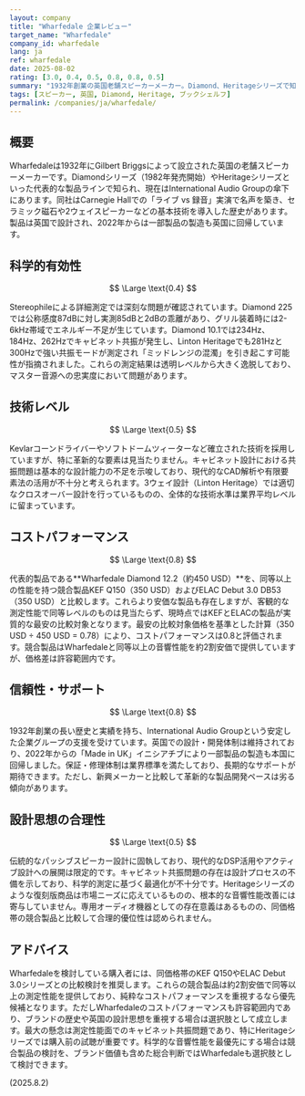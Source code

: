```yaml
---
layout: company
title: "Wharfedale 企業レビュー"
target_name: "Wharfedale"
company_id: wharfedale
lang: ja
ref: wharfedale
date: 2025-08-02
rating: [3.0, 0.4, 0.5, 0.8, 0.8, 0.5]
summary: "1932年創業の英国老舗スピーカーメーカー。Diamond、Heritageシリーズで知られるが、測定性能に課題を抱える。"
tags: [スピーカー, 英国, Diamond, Heritage, ブックシェルフ]
permalink: /companies/ja/wharfedale/
---
```


## 概要

Wharfedaleは1932年にGilbert Briggsによって設立された英国の老舗スピーカーメーカーです。Diamondシリーズ（1982年発売開始）やHeritageシリーズといった代表的な製品ラインで知られ、現在はInternational Audio Groupの傘下にあります。同社はCarnegie Hallでの「ライブ vs 録音」実演で名声を築き、セラミック磁石や2ウェイスピーカーなどの基本技術を導入した歴史があります。製品は英国で設計され、2022年からは一部製品の製造も英国に回帰しています。

## 科学的有効性

$$ \Large \text{0.4} $$

Stereophileによる詳細測定では深刻な問題が確認されています。Diamond 225では公称感度87dBに対し実測85dBと2dBの乖離があり、グリル装着時には2-6kHz帯域でエネルギー不足が生じています。Diamond 10.1では234Hz、184Hz、262Hzでキャビネット共振が発生し、Linton Heritageでも281Hzと300Hzで強い共振モードが測定され「ミッドレンジの混濁」を引き起こす可能性が指摘されました。これらの測定結果は透明レベルから大きく逸脱しており、マスター音源への忠実度において問題があります。

## 技術レベル

$$ \Large \text{0.5} $$

Kevlarコーンドライバーやソフトドームツィーターなど確立された技術を採用していますが、特に革新的な要素は見当たりません。キャビネット設計における共振問題は基本的な設計能力の不足を示唆しており、現代的なCAD解析や有限要素法の活用が不十分と考えられます。3ウェイ設計（Linton Heritage）では適切なクロスオーバー設計を行っているものの、全体的な技術水準は業界平均レベルに留まっています。

## コストパフォーマンス

$$ \Large \text{0.8} $$

代表的製品である**Wharfedale Diamond 12.2（約450 USD）**を、同等以上の性能を持つ競合製品KEF Q150（350 USD）およびELAC Debut 3.0 DB53（350 USD）と比較します。これらより安価な製品も存在しますが、客観的な測定性能で同等レベルのものは見当たらず、現時点ではKEFとELACの製品が実質的な最安の比較対象となります。最安の比較対象価格を基準とした計算（350 USD ÷ 450 USD = 0.78）により、コストパフォーマンスは0.8と評価されます。競合製品はWharfedaleと同等以上の音響性能を約2割安価で提供していますが、価格差は許容範囲内です。

## 信頼性・サポート

$$ \Large \text{0.8} $$

1932年創業の長い歴史と実績を持ち、International Audio Groupという安定した企業グループの支援を受けています。英国での設計・開発体制は維持されており、2022年からの「Made in UK」イニシアチブにより一部製品の製造も本国に回帰しました。保証・修理体制は業界標準を満たしており、長期的なサポートが期待できます。ただし、新興メーカーと比較して革新的な製品開発ペースは劣る傾向があります。

## 設計思想の合理性

$$ \Large \text{0.5} $$

伝統的なパッシブスピーカー設計に固執しており、現代的なDSP活用やアクティブ設計への展開は限定的です。キャビネット共振問題の存在は設計プロセスの不備を示しており、科学的測定に基づく最適化が不十分です。Heritageシリーズのような復刻版商品は市場ニーズに応えているものの、根本的な音響性能改善には寄与していません。専用オーディオ機器としての存在意義はあるものの、同価格帯の競合製品と比較して合理的優位性は認められません。

## アドバイス

Wharfedaleを検討している購入者には、同価格帯のKEF Q150やELAC Debut 3.0シリーズとの比較検討を推奨します。これらの競合製品は約2割安価で同等以上の測定性能を提供しており、純粋なコストパフォーマンスを重視するなら優先候補となります。ただしWharfedaleのコストパフォーマンスも許容範囲内であり、ブランドの歴史や英国の設計思想を重視する場合は選択肢として成立します。最大の懸念は測定性能面でのキャビネット共振問題であり、特にHeritageシリーズでは購入前の試聴が重要です。科学的な音響性能を最優先にする場合は競合製品の検討を、ブランド価値も含めた総合判断ではWharfedaleも選択肢として検討できます。

(2025.8.2)
